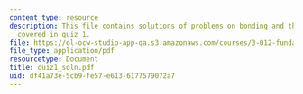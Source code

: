 ```yaml
---
content_type: resource
description: This file contains solutions of problems on bonding and thermodynamics
  covered in quiz 1.
file: https://ol-ocw-studio-app-qa.s3.amazonaws.com/courses/3-012-fundamentals-of-materials-science-fall-2005/df41a73e5cb9fe57e6136177579072a7_quiz1_soln.pdf
file_type: application/pdf
resourcetype: Document
title: quiz1_soln.pdf
uid: df41a73e-5cb9-fe57-e613-6177579072a7
---
```

